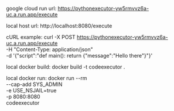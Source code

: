 google cloud run url:
https://pythonexecutor-yw5rmvvz6a-uc.a.run.app/execute

local host url:
http://localhost:8080/execute

cURL example:
curl -X POST https://pythonexecutor-yw5rmvvz6a-uc.a.run.app/execute \
  -H "Content-Type: application/json" \
  -d '{"script":"def main(): return {\"message\":\"Hello there\"}"}'

local docker build: 
docker build -t codeexecutor .

local docker run:
docker run --rm \
  --cap-add SYS_ADMIN \
  -e USE_NSJAIL=true \
  -p 8080:8080 \
  codeexecutor
